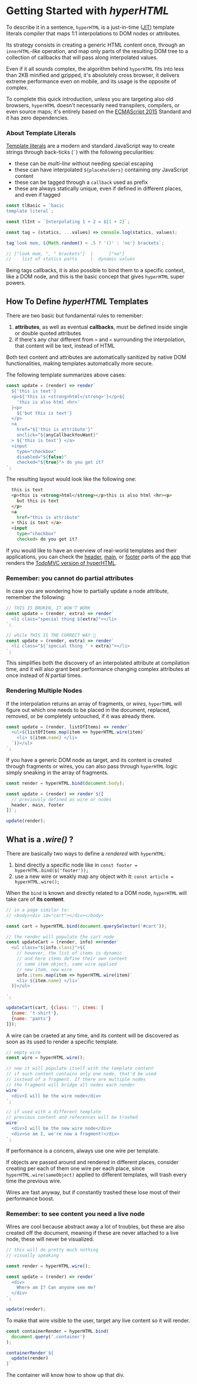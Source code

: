 # Getting Started with _hyperHTML_

To describe it in a sentence, `hyperHTML` is a just-in-time ([JIT](https://en.wikipedia.org/wiki/Just-in-time_compilation)) template literals compiler that maps 1:1 interpolations to DOM nodes or attributes.

Its strategy consists in creating a generic HTML content once, through an `innerHTML`_-like_ operation,
and map only parts of the resulting DOM tree to a collection of callbacks that will pass along interpolated values.

Even if it all sounds complex, the algorithm behind `hyperHTML` fits into less than 2KB minified and gzipped,
it's absolutely cross browser, it delivers extreme performance even on mobile, and its usage is the opposite of complex.

To complete this quick introduction, unless you are targeting also old browsers,
`hyperHTML` doesn't necessarily need transpilers, compilers, or even source maps;
it's entirely based on the [ECMAScript 2015](http://www.ecma-international.org/ecma-262/6.0/) Standard
and it has zero dependencies.


### About Template Literals

[Template literals](https://developer.mozilla.org/en/docs/Web/JavaScript/Reference/Template_literals)
are a modern and standard JavaScript way to create strings through back-ticks (`` ` ``) with the following peculiarities:

  * these can be *multi-line* without needing special escaping
  * these can have interpolated `${placeholders}` containing *any* JavaScript content
  * these can be tagged through a `callback` used as prefix
  * these are always statically unique, even if defined in different places, and even if tagged

```js
const tlBasic = `basic
template literal`;

const tlInt = `Interpolating 1 + 2 = ${1 + 2}`;

const tag = (statics, ...values) => console.log(statics, values);

tag`look mom, ${Math.random() < .5 ? '()' : 'no'} brackets`;

// ["look mom, ", " brackets"]  |      ["no"]
//    list of statics parts     |  dynamic values
```

Being tags callbacks, it is also possible to bind them to a specific context, like a DOM node,
and this is the basic concept that gives `hyperHTML` super powers.


## How To Define _hyperHTML_ Templates

There are two basic but fundamental rules to remember:

  1. **attributes**, as well as eventual **callbacks**, must be defined inside single or double quoted attributes
  2. if there's any char different from `>` and `<` surrounding the interpolation, that content will be text, instead of HTML

Both text content and attributes are automatically sanitized by native DOM functionalities, making templates automatically more secure.

The following template summarizes above cases:
```js
const update = (render) => render`
  ${'this is text'}
  <p>${'this is <strong>html</strong>'}</p>${
    'this is also html <hr>'
  }<p>
    ${'but this is text'}
  </p>
  <a
    href="${'this is attribute'}"
    onclick="${anyCallbackYouWant}"
  > ${'this is text'} </a>
  <input
    type="checkbox"
    disabled="${false}"
    checked="${true}"> do you get it?
`;
```

The resulting layout would look like the following one:
```html
  this is text
  <p>this is <strong>html</strong></p>this is also html <hr><p>
    but this is text
  </p>
  <a
    href="this is attribute"
  > this is text </a>
  <input
    type="checkbox"
    checked> do you get it?
```

If you would like to have an overview of real-world templates and their applications,
you can check the [header](https://github.com/WebReflection/hypermvc/blob/master/js/views/header.js),
[main](https://github.com/WebReflection/hypermvc/blob/master/js/views/main.js),
or [footer](https://github.com/WebReflection/hypermvc/blob/master/js/views/footer.js) parts
of the [app](https://github.com/WebReflection/hypermvc/blob/master/js/app.js) that renders
the [TodoMVC version of hyperHTML](https://webreflection.github.io/hypermvc/).


### Remember: you cannot do partial attributes

In case you are wondering how to partially update a node attribute, remember the following:

```js
// THIS IS BROKEN, IT WON'T WORK
const update = (render, extra) => render`
  <li class="special thing ${extra}"></li>
`;

// while THIS IS THE CORRECT WAY 🎉
const update = (render, extra) => render`
  <li class="${'special thing ' + extra}"></li>
`;
```

This simplifies both the discovery of an interpolated attribute at compilation time,
and it will also grant best performance changing complex attributes at once instead of _N_ partial times.


### Rendering Multiple Nodes
If the interpolation returns an array of fragments, or _wires_,
`hyperTHML` will figure out which one needs to be placed in the document,
replaced, removed, or be completely untouched, if it was already there.

```js
const update = (render, listOfItems) => render`
  <ul>${listOfItems.map(item => hyperHTML.wire(item)`
    <li> ${item.name} </li>
  `)}</ul>
`;

```

If you have a generic DOM node as target, and its content is created through fragments or wires,
you can also pass through `hyperHTML` logic simply sneaking in the array of fragments.

```js
const render = hyperHTML.bind(document.body);

const update = (render) => render`${[
  // previously defined as wire or nodes
  header, main, footer
]}`;

update(render);
```

## What is a _.wire()_ ?

There are basically two ways to define a _rendered_ with `hyperHTML`:

  1. bind directly a specific node like in `const footer = hyperHTML.bind($('footer'));`
  2. use a new wire or weakly map any object with it: `const article = hyperHTML.wire();`

When the `bind` is known and directly related to a DOM node, `hyperHTML` will take care of **its content**.
```js
// in a page similar to:
// <body><div id="cart"></div></body>

const cart = hyperHTML.bind(document.querySelector('#cart'));

// the render will populate the cart node
const updateCart = (render, info) =>render`
  <ul class="${info.class}">${
    // however, the list of items is dynamic
    // and here items define their own content
    // same item object, same wire applied
    // new item, new wire
    info.items.map(item => hyperHTML.wire(item)`
    <li> ${item.name} </li>`
  )}</ul>
  
`;

updateCart(cart, {class: '', items: [
  {name: 't-shirt'},
  {name: 'pants'}
]});
```

A wire can be craeted at any time, and its content will be discovered as soon as its used to render a specific template.

```js
// empty wire
const wire = hyperHTML.wire();

// now it will populate itself with the template content
// if such content contains only one node, that'd be used
// instead of a fragment. If there are multiple nodes
// the fragment will bridge all nodes each render
wire`
  <div>I will be the wire node</div>
`;

// if used with a different template
// previous content and references will be trashed
wire`
  <div>I will be the new wire node</div>
  <div>so am I, we're now a fragment!</div>
`;

```

If performance is a concern, always use one wire per template.

If objects are passed around and rendered in different places, consider creating per each of them
one wire per each place, since `hyperHTML.wire(sameObject)` applied to different templates,
will trash every time the previous wire.

Wires are fast anyway, but if constantly trashed these lose most of their performance boost.


### Remember: to see content you need a live node
Wires are cool because abstract away a lot of troubles,
but these are also created off the document,
meaning if these are never attached to a live node,
these will never be visualized.

```js
// this will do pretty much nothing
// visually speaking

const render = hyperHTML.wire();

const update = (render) => render`
  <div>
    Where am I? Can anyone see me?
  </div>
`;

update(render);
```

To make that wire visible to the user, target any live content so it will render.

```js
const containerRender = hyperHTML.bind(
  document.query('.container')
);

containerRender`${
  update(render)
}`

```

The container will know how to show up that div.

